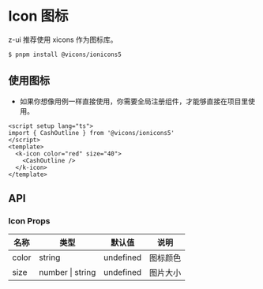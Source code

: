 # Icon 图标

z-ui 推荐使用 xicons 作为图标库。

```
$ pnpm install @vicons/ionicons5
```

## 使用图标

- 如果你想像用例一样直接使用，你需要全局注册组件，才能够直接在项目里使用。

<script setup lang="ts">
import { CashOutline } from '@vicons/ionicons5'
</script>
<k-icon color="red" size="40">
  <CashOutline/>
</k-icon>

<k-icon color="green" size="40">
  <CashOutline/>
</k-icon>
<k-icon color="blue" size="40">
  <CashOutline/>
</k-icon>
<div>

<k-icon color="red" size="60">
  <CashOutline/>
</k-icon>

<k-icon color="green" size="60">
  <CashOutline/>
</k-icon>

<k-icon color="blue" size="60">
  <CashOutline/>
</k-icon>
</div>

```vue
<script setup lang="ts">
import { CashOutline } from '@vicons/ionicons5'
</script>
<template>
  <k-icon color="red" size="40">
    <CashOutline />
  </k-icon>
</template>
```

## API

### Icon Props

| 名称  | 类型             | 默认值    | 说明     |
| ----- | ---------------- | --------- | -------- |
| color | string           | undefined | 图标颜色 |
| size  | number \| string | undefined | 图片大小 |
